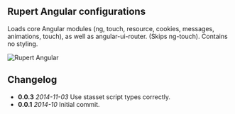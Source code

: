 ## Rupert Angular configurations

Loads core Angular modules (ng, touch, resource, cookies, messages,
animations, touch), as well as angular-ui-router. (Skips ng-touch). Contains no
styling.

![Rupert
Angular](https://cdn.rawgit.com/DavidSouther/rupert/master/src/assets/logos/Rupert_Angular.svg)


## Changelog

* **0.0.3** *2014-11-03* Use stasset script types correctly.
* **0.0.1** *2014-10* Initial commit.

